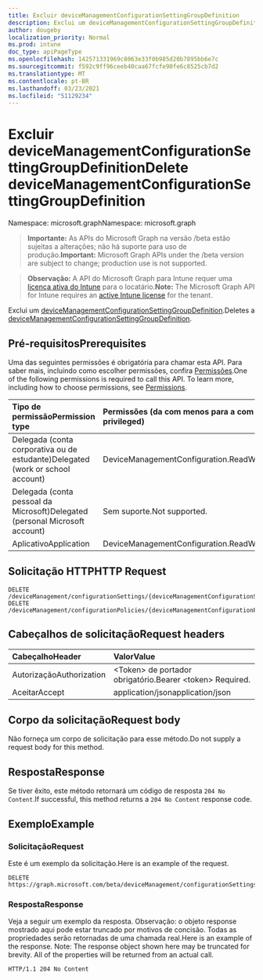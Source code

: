 ```yaml
---
title: Excluir deviceManagementConfigurationSettingGroupDefinition
description: Exclui um deviceManagementConfigurationSettingGroupDefinition.
author: dougeby
localization_priority: Normal
ms.prod: intune
doc_type: apiPageType
ms.openlocfilehash: 142571331969c8063e33f0b985d20b7895bb6e7c
ms.sourcegitcommit: f592c9ff96ceeb40caa67fcfe90fe6c8525cb7d2
ms.translationtype: MT
ms.contentlocale: pt-BR
ms.lasthandoff: 03/23/2021
ms.locfileid: "51129234"
---
```

# <a name="delete-devicemanagementconfigurationsettinggroupdefinition"></a><span data-ttu-id="5c725-103">Excluir deviceManagementConfigurationSettingGroupDefinition</span><span class="sxs-lookup"><span data-stu-id="5c725-103">Delete deviceManagementConfigurationSettingGroupDefinition</span></span>

<span data-ttu-id="5c725-104">Namespace: microsoft.graph</span><span class="sxs-lookup"><span data-stu-id="5c725-104">Namespace: microsoft.graph</span></span>

> <span data-ttu-id="5c725-105">**Importante:** As APIs do Microsoft Graph na versão /beta estão sujeitas a alterações; não há suporte para uso de produção.</span><span class="sxs-lookup"><span data-stu-id="5c725-105">**Important:** Microsoft Graph APIs under the /beta version are subject to change; production use is not supported.</span></span>

> <span data-ttu-id="5c725-106">**Observação:** A API do Microsoft Graph para Intune requer uma [licença ativa do Intune](https://go.microsoft.com/fwlink/?linkid=839381) para o locatário.</span><span class="sxs-lookup"><span data-stu-id="5c725-106">**Note:** The Microsoft Graph API for Intune requires an [active Intune license](https://go.microsoft.com/fwlink/?linkid=839381) for the tenant.</span></span>

<span data-ttu-id="5c725-107">Exclui um [deviceManagementConfigurationSettingGroupDefinition](../resources/intune-deviceconfigv2-devicemanagementconfigurationsettinggroupdefinition.md).</span><span class="sxs-lookup"><span data-stu-id="5c725-107">Deletes a [deviceManagementConfigurationSettingGroupDefinition](../resources/intune-deviceconfigv2-devicemanagementconfigurationsettinggroupdefinition.md).</span></span>

## <a name="prerequisites"></a><span data-ttu-id="5c725-108">Pré-requisitos</span><span class="sxs-lookup"><span data-stu-id="5c725-108">Prerequisites</span></span>
<span data-ttu-id="5c725-p101">Uma das seguintes permissões é obrigatória para chamar esta API. Para saber mais, incluindo como escolher permissões, confira [Permissões](/graph/permissions-reference).</span><span class="sxs-lookup"><span data-stu-id="5c725-p101">One of the following permissions is required to call this API. To learn more, including how to choose permissions, see [Permissions](/graph/permissions-reference).</span></span>

|<span data-ttu-id="5c725-111">Tipo de permissão</span><span class="sxs-lookup"><span data-stu-id="5c725-111">Permission type</span></span>|<span data-ttu-id="5c725-112">Permissões (da com menos para a com mais privilégios)</span><span class="sxs-lookup"><span data-stu-id="5c725-112">Permissions (from least to most privileged)</span></span>|
|:---|:---|
|<span data-ttu-id="5c725-113">Delegada (conta corporativa ou de estudante)</span><span class="sxs-lookup"><span data-stu-id="5c725-113">Delegated (work or school account)</span></span>|<span data-ttu-id="5c725-114">DeviceManagementConfiguration.ReadWrite.All</span><span class="sxs-lookup"><span data-stu-id="5c725-114">DeviceManagementConfiguration.ReadWrite.All</span></span>|
|<span data-ttu-id="5c725-115">Delegada (conta pessoal da Microsoft)</span><span class="sxs-lookup"><span data-stu-id="5c725-115">Delegated (personal Microsoft account)</span></span>|<span data-ttu-id="5c725-116">Sem suporte.</span><span class="sxs-lookup"><span data-stu-id="5c725-116">Not supported.</span></span>|
|<span data-ttu-id="5c725-117">Aplicativo</span><span class="sxs-lookup"><span data-stu-id="5c725-117">Application</span></span>|<span data-ttu-id="5c725-118">DeviceManagementConfiguration.ReadWrite.All</span><span class="sxs-lookup"><span data-stu-id="5c725-118">DeviceManagementConfiguration.ReadWrite.All</span></span>|

## <a name="http-request"></a><span data-ttu-id="5c725-119">Solicitação HTTP</span><span class="sxs-lookup"><span data-stu-id="5c725-119">HTTP Request</span></span>
<!-- {
  "blockType": "ignored"
}
-->
``` http
DELETE /deviceManagement/configurationSettings/{deviceManagementConfigurationSettingDefinitionId}
DELETE /deviceManagement/configurationPolicies/{deviceManagementConfigurationPolicyId}/settings/{deviceManagementConfigurationSettingId}/settingDefinitions/{deviceManagementConfigurationSettingDefinitionId}
```

## <a name="request-headers"></a><span data-ttu-id="5c725-120">Cabeçalhos de solicitação</span><span class="sxs-lookup"><span data-stu-id="5c725-120">Request headers</span></span>
|<span data-ttu-id="5c725-121">Cabeçalho</span><span class="sxs-lookup"><span data-stu-id="5c725-121">Header</span></span>|<span data-ttu-id="5c725-122">Valor</span><span class="sxs-lookup"><span data-stu-id="5c725-122">Value</span></span>|
|:---|:---|
|<span data-ttu-id="5c725-123">Autorização</span><span class="sxs-lookup"><span data-stu-id="5c725-123">Authorization</span></span>|<span data-ttu-id="5c725-124">&lt;Token&gt; de portador obrigatório.</span><span class="sxs-lookup"><span data-stu-id="5c725-124">Bearer &lt;token&gt; Required.</span></span>|
|<span data-ttu-id="5c725-125">Aceitar</span><span class="sxs-lookup"><span data-stu-id="5c725-125">Accept</span></span>|<span data-ttu-id="5c725-126">application/json</span><span class="sxs-lookup"><span data-stu-id="5c725-126">application/json</span></span>|

## <a name="request-body"></a><span data-ttu-id="5c725-127">Corpo da solicitação</span><span class="sxs-lookup"><span data-stu-id="5c725-127">Request body</span></span>
<span data-ttu-id="5c725-128">Não forneça um corpo de solicitação para esse método.</span><span class="sxs-lookup"><span data-stu-id="5c725-128">Do not supply a request body for this method.</span></span>

## <a name="response"></a><span data-ttu-id="5c725-129">Resposta</span><span class="sxs-lookup"><span data-stu-id="5c725-129">Response</span></span>
<span data-ttu-id="5c725-130">Se tiver êxito, este método retornará um código de resposta `204 No Content`.</span><span class="sxs-lookup"><span data-stu-id="5c725-130">If successful, this method returns a `204 No Content` response code.</span></span>

## <a name="example"></a><span data-ttu-id="5c725-131">Exemplo</span><span class="sxs-lookup"><span data-stu-id="5c725-131">Example</span></span>

### <a name="request"></a><span data-ttu-id="5c725-132">Solicitação</span><span class="sxs-lookup"><span data-stu-id="5c725-132">Request</span></span>
<span data-ttu-id="5c725-133">Este é um exemplo da solicitação.</span><span class="sxs-lookup"><span data-stu-id="5c725-133">Here is an example of the request.</span></span>
``` http
DELETE https://graph.microsoft.com/beta/deviceManagement/configurationSettings/{deviceManagementConfigurationSettingDefinitionId}
```

### <a name="response"></a><span data-ttu-id="5c725-134">Resposta</span><span class="sxs-lookup"><span data-stu-id="5c725-134">Response</span></span>
<span data-ttu-id="5c725-p102">Veja a seguir um exemplo da resposta. Observação: o objeto response mostrado aqui pode estar truncado por motivos de concisão. Todas as propriedades serão retornadas de uma chamada real.</span><span class="sxs-lookup"><span data-stu-id="5c725-p102">Here is an example of the response. Note: The response object shown here may be truncated for brevity. All of the properties will be returned from an actual call.</span></span>
``` http
HTTP/1.1 204 No Content
```




